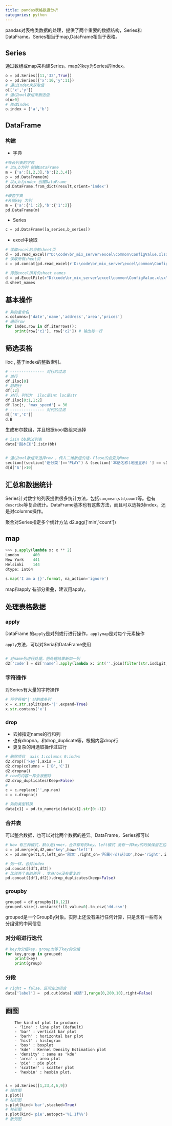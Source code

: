 ```yaml
---
title: pandas表格数据分析
categories: python
---
```


pandas对表格类数据的处理，提供了两个重要的数据结构，Series和DataFrame。Series相当于map,DataFrame相当于表格。

## Series

通过数组或map来构建Series。map的key为Series的index。
```python
o = pd.Series([11,'32',True])
o = pd.Series({'x':10,'y':11})
# 通过index来获取值
o[['x','y']]
# 通过bool数组来删选值
o[o>0]
# 修改index
o.index = ['a','b']
```


## DataFrame

### 构建

- 字典

```python
#等长列表的字典
# 以a,b为列 创建DataFrame
m = {'a':[1,2,3],'b':[2,3,4]}
p = pd.DataFrame(m)
# 以a,b为index 创建DataFrame
pd.DataFrame.from_dict(result,orient='index')

#嵌套字典
#外侧key 为列
m = {'a':{'1':2},'b':{'1':2}}
pd.DataFrame(m)
```
- Series
```python
c = pd.DataFrame([a_series,b_series])
```



- excel中读取
```python
# 读取excel的当前sheet页
d = pd.read_excel(r"D:\code\br_mix_server\excel\common\ConfigValue.xlsx",sheet_name='任务',skiprows=5)
# 读取所有sheet页
c = pd.concat(pd.read_excel(r'D:\code\br_mix_server\excel\common\ConfigValue.xlsx',sheet_name=None))

# 得到excel所有的sheet names
d = pd.ExcelFile(r"D:\code\br_mix_server\excel\common\ConfigValue.xlsx")
d.sheet_names
```

## 基本操作

```python
# 列的重命名
x.columns=['date','name','address','area','prices']
# 遍历row
for index,row in df.iterrows():
    print(row['c1'], row['c2']) # 输出每一行
```

## 筛选表格

iloc , 基于index的整数索引。
```python
# --------------- 对行的过滤
# 单行
df.iloc[0]
# 前两行
df[:2]
# 对行，列切片  iloc是int loc是str
df.iloc[0:1,1:2]
df.loc[:, 'max_speed'] = 30
# --------------- 对列的过滤
d[['B','C']]
d.B
```

生成布尔数组，并且根据bool数组来选择
```python
# isin bb是id列表
data['副本ID'].isin(bb)


# 通过bool数组来选择row ，传入二维数组的话，Flase的会变为None
section[(section['话分类']=='PLAY') & (section['本话名称(地图显示）'] == sId)]
d[d['A']>10]
```

## 汇总和数据统计

Series针对数字的列表提供很多统计方法，包括`sum`,`mean`,`std`,`count`等。也有`describe`等复合统计。DataFrame基本也有这些方法，而且可以选择对index，还是对columns操作。

聚合对Series指定多个统计方法
d2.agg(['min','count'])

## map

```python
>>> s.apply(lambda x: x ** 2)
London      400
New York    441
Helsinki    144
dtype: int64

s.map('I am a {}'.format, na_action='ignore')
```


map和apply 有部分重叠，建议用apply。



## 处理表格数据

### apply

DataFrame 的`apply`是对列或行进行操作，`applymap`是对每个元素操作

`apply`方法，可以对Seria和DataFrame使用
```python

# 对name列进行处理，把处理结果新加一列
d2['code'] = d2['name'].apply(lambda x: int(''.join(filter(str.isdigit, x))))
```

### 字符操作

对Series有大量的字符操作

```python
# 将字符按'|'分割成多列
x = x.str.split(pat='|',expand=True)
x.str.contans('x')
```

### drop

-   去掉指定name的行和列
-   也有dropna，和drop_duplicate等，根据内容drop行
- 更复杂的用选取操作过进行

```python
# 删除项目  axis 1:columns 0:index
d2.drop(['key'],axis = 1)
d2.drop(columns = ['B','C'])
d2.dropna()
# row的内容一样会被删除
d2.drop_duplicates(Keep=False)
# 
c = c.replace('',np.nan)
c = c.dropna()

# 列的类型转换
data[c1] = pd.to_numeric(data[c1].str[0:-1])
```

    
### 合并表

可以整合数据，也可以对比两个数据的差异。DataFrame，Series都可以
```python
# how 有三种模式，默认是inner，合并都有的key。left模式 没有一样key的时候保留左边表的记录,indicator 标记合并的key是否一边缺少
c = pd.merge(d,d2,on='key',how='left')
x = pd.merge(t1,t,left_on='剧本',right_on='所属小节(话)ID',how='right'，indicator = True)

# 列一样，合并index
pd.concat([df1,df2])
# 比较两个表的差异 ，本身row没有重复的
pd.concat([df1,df2]).drop_duplicates(keep=False)

```

### groupby


```python
grouped = df.groupby([8,12])
grouped.size().unstack(fill_value=0).to_csv('dd.csv')
```
grouped是一个GroupBy对象。实际上还没有进行任何计算，只是含有一些有关分组键的中间信息

### 对分组进行迭代

```python
# key为分组key，group为等于key的分组
for key,group in grouped:
    print(key)
    print(group)
```

### 分段

```python
# right = false，区间左边闭合
data['label'] =  pd.cut(data['成绩'],range(0,200,10),right=False)
```

## 画图

```
    The kind of plot to produce:
    - 'line' : line plot (default)
    - 'bar' : vertical bar plot
    - 'barh' : horizontal bar plot
    - 'hist' : histogram
    - 'box' : boxplot
    - 'kde' : Kernel Density Estimation plot
    - 'density' : same as 'kde'
    - 'area' : area plot
    - 'pie' : pie plot
    - 'scatter' : scatter plot
    - 'hexbin' : hexbin plot.
```

```python

s = pd.Series([1,23,4,6,9])
# 线性图
s.plot()
# 柱形图
s.plot(kind='bar',stacked=True)
# 柱形图
s.plot(kind='pie',autopct='%1.1f%%')
# 散列图
```